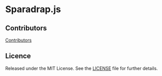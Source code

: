 # Sparadrap.js

## Contributors

[Contributors](https://github.com/caedes/sparadrap/graphs/contributors)

## Licence

Released under the MIT License. See the [LICENSE][license] file
for further details.

[license]: https://github.com/caedes/sparadrap/blob/master/LICENSE.md
